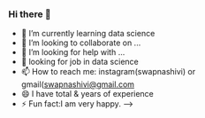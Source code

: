 ### Hi there 👋

- 🌱 I’m currently learning data science
- 👯 I’m looking to collaborate on ...
- 🤔 I’m looking for help with ...
- 💬 looking for job in data science
- 📫 How to reach me: instagram(swapnashivi) or gmail(swapnashivi@gmail.com
- 😄 I have total & years of experience
- ⚡ Fun fact:I am very happy.
-->
